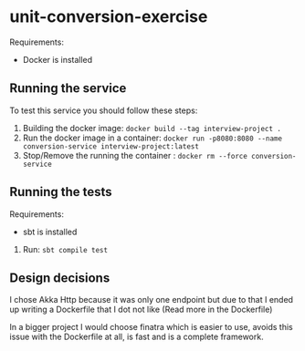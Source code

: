 # unit-conversion-exercise

Requirements:
- Docker is installed

## Running the service

To test this service you should follow these steps:

1. Building the docker image: `docker build --tag interview-project .`
2. Run the docker image in a container: `docker run -p8080:8080 --name conversion-service interview-project:latest`
3. Stop/Remove the running the container : `docker rm --force conversion-service`

## Running the tests

Requirements:
- sbt is installed

1. Run: `sbt compile test`

## Design decisions

I chose Akka Http because it was only one endpoint but due to that I ended up writing a Dockerfile that I dot not like 
(Read more in the Dockerfile)

In a bigger project I would choose finatra which is easier to use, avoids this issue with the Dockerfile at all, is fast
 and is a complete framework.

